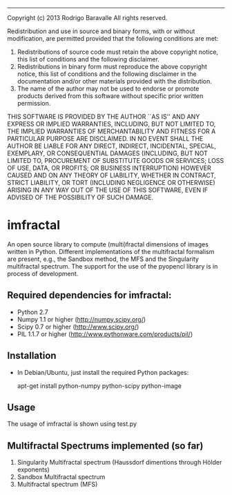 --------------------------------------------------------------------
Copyright (c) 2013 Rodrigo Baravalle
All rights reserved.

Redistribution and use in source and binary forms, with or without
modification, are permitted provided that the following conditions
are met:
1. Redistributions of source code must retain the above copyright
   notice, this list of conditions and the following disclaimer.
2. Redistributions in binary form must reproduce the above copyright
   notice, this list of conditions and the following disclaimer in the
   documentation and/or other materials provided with the distribution.
3. The name of the author may not be used to endorse or promote products
   derived from this software without specific prior written permission.

THIS SOFTWARE IS PROVIDED BY THE AUTHOR ``AS IS'' AND ANY EXPRESS OR
IMPLIED WARRANTIES, INCLUDING, BUT NOT LIMITED TO, THE IMPLIED WARRANTIES
OF MERCHANTABILITY AND FITNESS FOR A PARTICULAR PURPOSE ARE DISCLAIMED.
IN NO EVENT SHALL THE AUTHOR BE LIABLE FOR ANY DIRECT, INDIRECT,
INCIDENTAL, SPECIAL, EXEMPLARY, OR CONSEQUENTIAL DAMAGES (INCLUDING, BUT
NOT LIMITED TO, PROCUREMENT OF SUBSTITUTE GOODS OR SERVICES; LOSS OF USE,
DATA, OR PROFITS; OR BUSINESS INTERRUPTION) HOWEVER CAUSED AND ON ANY
THEORY OF LIABILITY, WHETHER IN CONTRACT, STRICT LIABILITY, OR TORT
(INCLUDING NEGLIGENCE OR OTHERWISE) ARISING IN ANY WAY OUT OF THE USE OF
THIS SOFTWARE, EVEN IF ADVISED OF THE POSSIBILITY OF SUCH DAMAGE.

imfractal
=======

An open source library to compute (multi)fractal dimensions of images written in Python. Different implementations of the multifractal formalism are present, e.g., the Sandbox method, the MFS and the Singularity multifractal spectrum. The support for the use of the pyopencl library is in process of development.

## Required dependencies for imfractal:

* Python 2.7
* Numpy 1.1 or higher       (http://numpy.scipy.org/)   
* Scipy 0.7 or higher       (http://www.scipy.org/)
* PIL 1.1.7 or higher       (http://www.pythonware.com/products/pil/)

## Installation

* In Debian/Ubuntu, just install the required Python packages:


    apt-get install python-numpy python-scipy python-image 

## Usage

The usage of imfractal is shown using test.py

## Multifractal Spectrums implemented (so far)

1. Singularity Multifractal spectrum (Haussdorf dimentions through Hölder exponents)
2. Sandbox Multifractal spectrum
3. Multifractal spectrum (MFS)

